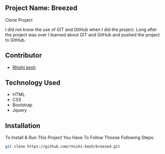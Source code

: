 <h2>Project Name: Breezed</h2>
<p>Clone Project</p>
<p>I did not know the use of GIT and GitHub when I did the project. Long after the project was over I learned about GIT and GitHub and pushed the project to GitHub.</p>

## Contributor

-   <a href="https://github.com/rhishi-kesh" target="_blank">Rhishi kesh</a>

## Technology Used

- HTML
- CSS
- Bootstrap
- Jquery

## Installation

To Install & Run This Project You Have To Follow Thoose Following Steps:

```sh
git clone https://github.com/rhishi-kesh/breezed.git
```
